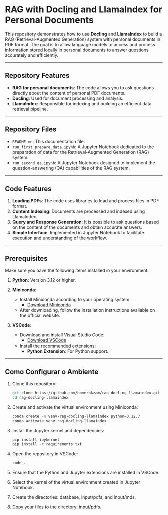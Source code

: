 # RAG with Docling and LlamaIndex for Personal Documents

This repository demonstrates how to use **Docling** and **LlamaIndex** to build a RAG (Retrieval-Augmented Generation) system with personal documents in PDF format. The goal is to allow language models to access and process information stored locally in personal documents to answer questions accurately and efficiently.

---

## Repository Features

- **RAG for personal documents**: The code allows you to ask questions directly about the content of personal PDF documents.
- **Docling**: Used for document processing and analysis.
- **LlamaIndex**: Responsible for indexing and building an efficient data retrieval pipeline.

---

## Repository Files

- `README.md`: This documentation file.
- `run_first_prepare_data.ipynb`: A Jupyter Notebook dedicated to the preparation of data for the Retrieval-Augmented Generation (RAG) system.
- `run_second_qa.ipynb`: A Jupyter Notebook designed to implement the question-answering (QA) capabilities of the RAG system.

---

## Code Features

1. **Loading PDFs**: The code uses libraries to load and process files in PDF format.
2. **Content Indexing**: Documents are processed and indexed using LlamaIndex.
3. **Query and Response Generation**: It is possible to ask questions based on the content of the documents and obtain accurate answers.
4. **Simple Interface**: Implemented in Jupyter Notebook to facilitate execution and understanding of the workflow.

---

## Prerequisites

Make sure you have the following items installed in your environment:

1. **Python**: Version 3.12 or higher.
2. **Miniconda**:
   - Install Miniconda according to your operating system:
     - [Download Miniconda](https://docs.conda.io/en/latest/miniconda.html)
   - After downloading, follow the installation instructions available on the official website.

3. **VSCode**:
   - Download and install Visual Studio Code:
     - [Download VSCode](https://code.visualstudio.com/)
   - Install the recommended extensions:
     - **Python Extension**: For Python support.
---

## Como Configurar o Ambiente

1. Clone this repository:
    ```bash
    git clone https://github.com/homerokzam/rag-docling-llamaindex.git
    cd rag-docling-llamaindex
    ```

2. Create and activate the virtual environment using Miniconda:
    ```bash
    conda create -n venv-rag-docling-llamaindex python=3.12.7
    conda activate venv-rag-docling-llamaindex
    ```

3. Install the Jupyter kernel and dependencies:
    ```bash
    pip install ipykernel
    pip install -r requirements.txt
    ```

4. Open the repository in VSCode:
    ```bash
    code .
    ```

5. Ensure that the Python and Jupyter extensions are installed in VSCode.
6. Select the kernel of the virtual environment created in Jupyter Notebook.
7. Create the directories: database, input/pdfs, and input/mds.
8. Copy your files to the directory: input/pdfs.
